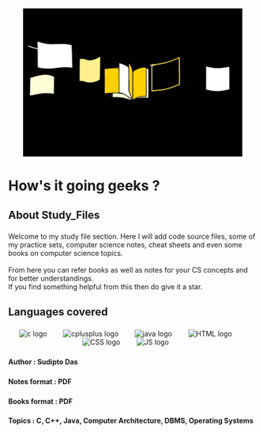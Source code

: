###

<div align="center">
  <img height="300" src="https://github.com/isudiptodas/isudiptodas/blob/main/Github_Study_Files.gif"  />
</div>

###

<h1 align="left">How's it going geeks ?</h1>

###

<h2 align="left">About Study_Files</h2>

###

<p align="left">Welcome to my study file section. Here I will add code source files, some of my practice sets, computer science notes, cheat sheets and even some books on computer science topics.<br><br>From here you can refer books as well as notes for your CS concepts and for better understandings.<br>If you find something helpful from this then do give it a star.</p>

###

<h2 align="left">Languages covered </h2>

###

<div align="center">
  <img src="https://cdn.jsdelivr.net/gh/devicons/devicon/icons/c/c-original.svg" height="40" alt="c logo"  />
  <img width="25" />
  <img src="https://sdtimes.com/wp-content/uploads/2018/03/cpppp.png" height="40" alt="cplusplus logo"  />
  <img width="25" />
  <img src="https://cdn.jsdelivr.net/gh/devicons/devicon/icons/java/java-original.svg" height="40" alt="java logo"  />
  <img width="25" />
  <img src="https://clipground.com/images/html5-png-image-10.png" height="40" alt="HTML logo"  />
  <img width="25" />
  <img src="https://www.softorks.com/Images/css.jpg" height="40" alt="CSS logo"  />
  <img width="25" />
  <img src="https://icon-library.com/images/javascript-icon-png/javascript-icon-png-23.jpg" height="40" alt="JS logo"  />
  <img width="25" />
  
  </div>

  ###

<h4 align="left">Author : Sudipto Das</h4>

###

<h4 align="left">Notes format : PDF</h4>

###

<h4 align="left">Books format : PDF</h4>

###

<h4 align="left">Topics : C, C++, Java, Computer Architecture, DBMS, Operating Systems</h4>


###
